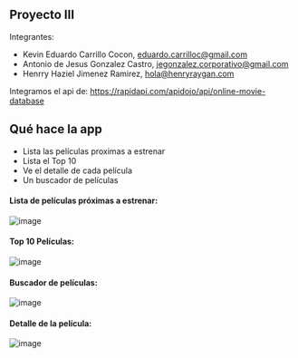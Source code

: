 ## Proyecto III

Integrantes: 

- Kevin Eduardo Carrillo Cocon, eduardo.carrilloc@gmail.com
- Antonio de Jesus Gonzalez Castro, jegonzalez.corporativo@gmail.com
- Henrry Haziel Jimenez Ramirez, hola@henryraygan.com

Integramos el api de: 
https://rapidapi.com/apidojo/api/online-movie-database

## Qué hace la app

- Lista las películas proximas a estrenar
- Lista el Top 10
- Ve el detalle de cada película
- Un buscador de películas




#### Lista de películas próximas a estrenar: 
![image](https://github.com/henryraygan/python-proyect-iii/assets/28490601/f9af84a8-1989-4246-9458-a62d55126ebd)


#### Top 10 Películas: 
![image](https://github.com/henryraygan/python-proyect-iii/assets/28490601/fda3c9e1-8ca5-4d15-ada6-ecddbd98f519)

#### Buscador de películas: 
![image](https://github.com/henryraygan/python-proyect-iii/assets/28490601/231d6e78-37fc-4578-8e7d-6ff66a4e2201)

#### Detalle de la película: 
![image](https://github.com/henryraygan/python-proyect-iii/assets/28490601/aacd7614-eca2-446d-95d2-366fd6408bd2)
